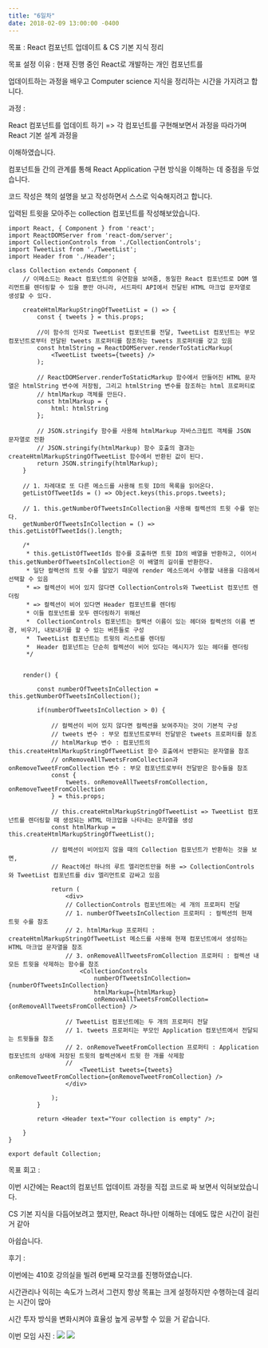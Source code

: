 ```yaml
---
title: "6일차"
date: 2018-02-09 13:00:00 -0400
---
```


목표 : React 컴포넌트 업데이트 & CS 기본 지식 정리 

목표 설정 이유 : 현재 진행 중인 React로 개발하는 개인 컴포넌트를

업데이트하는 과정을 배우고 Computer science 지식을 정리하는 시간을 가지려고 합니다.

과정 : 

React 컴포넌트를 업데이트 하기 => 각 컴포넌트를 구현해보면서 과정을 따라가며 React 기본 설계 과정을 

이해하였습니다. 

컴포넌트들 간의 관계를 통해 React Application 구현 방식을 이해하는 데 중점을 두었습니다. 

코드 작성은 책의 설명을 보고 작성하면서 스스로 익숙해지려고 합니다.

입력된 트윗을 모아주는 collection 컴포넌트를 작성해보았습니다.
```react
import React, { Component } from 'react';
import ReactDOMServer from 'react-dom/server';
import CollectionControls from './CollectionControls';
import TweetList from './TweetList';
import Header from './Header';

class Collection extends Component {
	// 이메소드는 React 컴포넌트의 유연함을 보여줌, 동일한 React 컴포넌트로 DOM 엘리먼트를 렌더링할 수 있을 뿐만 아니라, 서드파티 API에서 전달된 HTML 마크업 문자열로 생성할 수 있다.

	createHtmlMarkupStringOfTweetList = () => {
		const { tweets } = this.props;

		//이 함수의 인자로 TweetList 컴포넌트를 전달, TweetList 컴포넌트는 부모 컴포넌트로부터 전달된 tweets 프로퍼티를 참조하는 tweets 프로퍼티를 갖고 있음
		const htmlString = ReactDOMServer.renderToStaticMarkup(
			<TweetList tweets={tweets} />
		);
		
		// ReactDOMServer.renderToStaticMarkup 함수에서 만들어진 HTML 문자열은 htmlString 변수에 저장됨, 그리고 htmlString 변수를 참조하는 html 프로퍼티로 
		// htmlMarkup 객체를 만든다.
		const htmlMarkup = {
			html: htmlString
		};
		
		// JSON.stringify 함수를 사용해 htmlMarkup 자바스크립트 객체를 JSON 문자열로 전환
		// JSON.stringify(htmlMarkup) 함수 호출의 결과는 createHtmlMarkupStringOfTweetList 함수에서 반환된 값이 된다.
		return JSON.stringify(htmlMarkup);
	}

	// 1. 차례대로 또 다른 메소드를 사용해 트윗 ID의 목록을 읽어온다.
	getListOfTweetIds = () => Object.keys(this.props.tweets);

	// 1. this.getNumberOfTweetsInCollection을 사용해 컬렉션의 트윗 수를 얻는다.
	getNumberOfTweetsInCollection = () => this.getListOfTweetIds().length;
	
	/*
	 * this.getListOfTweetIds 함수를 호출하면 트윗 ID의 배열을 반환하고, 이어서 this.getNumberOfTweetsInCollection은 이 배열의 길이를 반환한다.
	 * 일단 컬렉션의 트윗 수를 알았기 때문에 render 메소드에서 수행할 내용을 다음에서 선택할 수 있음
	 * => 컬렉션이 비어 있지 않다면 CollectionControls와 TweetList 컴포넌트 렌더링
	 * => 컬렉션이 비어 있다면 Header 컴포넌트를 렌더링 
	 * 이들 컴포넌트를 모두 렌더링하기 위해선 
	 * 	CollectionControls 컴포넌트는 컬렉션 이름이 있는 헤더와 컬렉션의 이름 변경, 비우기, 내보내기를 할 수 있는 버튼들로 구성
	 * 	TweetList 컴포넌트는 트윗의 리스트를 렌더링
	 * 	Header 컴포넌트는 단순히 컬렉션이 비어 있다는 메시지가 있는 헤더를 렌더링
	 */


	render() {

		const numberOfTweetsInCollection = this.getNumberOfTweetsInCollection();

		if(numberOfTweetsInCollection > 0) {

			// 컬렉션이 비어 있지 않다면 컬렉션을 보여주자는 것이 기본적 구성
			// tweets 변수 : 부모 컴포넌트로부터 전달받은 tweets 프로퍼티를 참조
			// htmlMarkup 변수 : 컴포넌트의 this.createHtmlMarkupStringOfTweetList 함수 호출에서 반환되는 문자열을 참조
			// onRemoveAllTweetsFromCollection과 onRemoveTweetFromCollection 변수 : 부모 컴포넌트로부터 전달받은 함수들을 참조 
			const {
				tweets. onRemoveAllTweetsFromCollection, onRemoveTweetFromCollection
			} = this.props;

			// this.createHtmlMarkupStringOfTweetList => TweetList 컴포넌트를 렌더링할 때 생성되는 HTML 마크업을 나타내는 문자열을 생성 
			const htmlMarkup = this.createHtmlMarkupStringOfTweetList();
                        
			// 컬렉션이 비어있지 않을 때의 Collection 컴포넌트가 반환하는 것을 보면,
			// React에선 하나의 루트 엘리먼트만을 허용 => CollectionControls와 TweetList 컴포넌트를 div 엘리먼트로 감싸고 있음

			return (
				<div>
				// CollectionControls 컴포넌트에는 세 개의 프로퍼티 전달
				// 1. numberOfTweetsInCollection 프로퍼티 : 컬렉션의 현재 트윗 수를 참조
				// 2. htmlMarkup 프로퍼티 : createHtmlMarkupStringOfTweetList 메소드를 사용해 현재 컴포넌트에서 생성하는 HTML 마크업 문자열을 참조
				// 3. onRemoveAllTweetsFromCollection 프로퍼티 : 컬렉션 내 모든 트윗을 삭제하는 함수를 참조 
					<CollectionControls 
						numberOfTweetsInCollection={numberOfTweetsInCollection}
						htmlMarkup={htmlMarkup}
						onRemoveAllTweetsFromCollection={onRemoveAllTweetsFromCollection} />

				// TweetList 컴포넌트에는 두 개의 프로퍼티 전달
				// 1. tweets 프로퍼티는 부모인 Application 컴포넌트에서 전달되는 트윗들을 참조 
				// 2. onRemoveTweetFromCollection 프로퍼티 : Application 컴포넌트의 상태에 저장된 트윗의 컬렉션에서 트윗 한 개를 삭제함
				//
					<TweetList tweets={tweets} onRemoveTweetFromCollection={onRemoveTweetFromCollection} /> 
				</div>

			);
		}

		return <Header text="Your collection is empty" />;

	}
}  

export default Collection;
```

목표 회고 : 

이번 시간에는 React의 컴포넌트 업데이트 과정을 직접 코드로 짜 보면서 익혀보았습니다. 

CS 기본 지식을 다듬어보려고 했지만, React 하나만 이해하는 데에도 많은 시간이 걸린 거 같아

아쉽습니다. 

후기 : 

이번에는 410호 강의실을 빌려 6번째 모각코를 진행하였습니다. 

시간관리나 익히는 속도가 느려서 그런지 항상 목표는 크게 설정하지만 수행하는데 걸리는 시간이 많아 

시간 투자 방식을 변화시켜야 효율성 높게 공부할 수 있을 거 같습니다.

이번 모임 사진 :
![](https://user-images.githubusercontent.com/11308147/52517737-1f5c6e80-2c83-11e9-9a1e-b30c61ae5485.jpg)
![](https://user-images.githubusercontent.com/11308147/52517738-1f5c6e80-2c83-11e9-8b84-3c850a1e3707.jpg)

[jekyll-docs]: https://jekyllrb.com/docs/home
[jekyll-gh]:   https://github.com/jekyll/jekyll
[jekyll-talk]: https://talk.jekyllrb.com/

